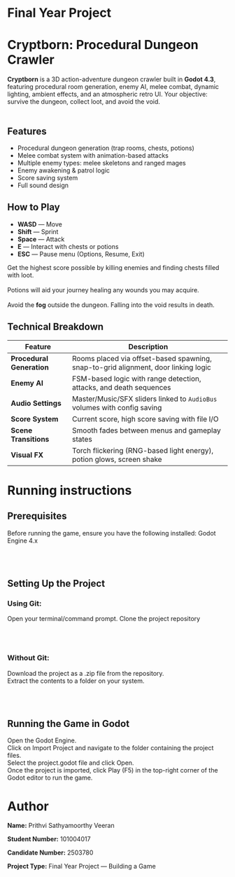 # Final Year Project
# Cryptborn: Procedural Dungeon Crawler

**Cryptborn** is a 3D action-adventure dungeon crawler built in **Godot 4.3**, featuring procedural room generation, enemy AI, melee combat, dynamic lighting, ambient effects, and an atmospheric retro UI. Your objective: survive the dungeon, collect loot, and avoid the void.
<br> <br> 

## Features

- Procedural dungeon generation (trap rooms, chests, potions)
- Melee combat system with animation-based attacks
- Multiple enemy types: melee skeletons and ranged mages
- Enemy awakening & patrol logic
- Score saving system
- Full sound design 

## How to Play

- **WASD** — Move
- **Shift** — Sprint
- **Space** — Attack
- **E** — Interact with chests or potions
- **ESC** — Pause menu (Options, Resume, Exit)

Get the highest score possible by killing enemies and finding chests filled with loot.
<br> <br>Potions will aid your journey healing any wounds you may acquire.
<br> <br>Avoid the **fog** outside the dungeon. Falling into the void results in death.

## Technical Breakdown

| Feature | Description |
|--------|-------------|
| **Procedural Generation** | Rooms placed via offset-based spawning, snap-to-grid alignment, door linking logic |
| **Enemy AI** | FSM-based logic with range detection, attacks, and death sequences |
| **Audio Settings** | Master/Music/SFX sliders linked to `AudioBus` volumes with config saving |
| **Score System** | Current score, high score saving with file I/O |
| **Scene Transitions** | Smooth fades between menus and gameplay states |
| **Visual FX** | Torch flickering (RNG-based light energy), potion glows, screen shake |

# Running instructions
## Prerequisites
Before running the game, ensure you have the following installed: Godot Engine 4.x

<br> <br> 

## Setting Up the Project
### Using Git:
Open your terminal/command prompt.
Clone the project repository

<br> <br> 

### Without Git:
Download the project as a .zip file from the repository. 
<br> 
Extract the contents to a folder on your system.

<br> <br> 

## Running the Game in Godot
Open the Godot Engine.
<br> 
Click on Import Project and navigate to the folder containing the project files.
<br> 
Select the project.godot file and click Open.
<br> 
Once the project is imported, click Play (F5) in the top-right corner of the Godot editor to run the game.

# Author

**Name:** Prithvi Sathyamoorthy Veeran
<br> 

**Student Number:** 101004017
<br> 

**Candidate Number:** 2503780
<br> 

**Project Type:** Final Year Project — Building a Game  

